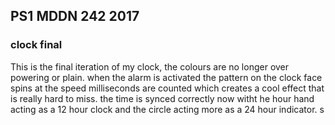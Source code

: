 ## PS1 MDDN 242 2017

### clock final

This is the final iteration of my clock, the colours are no longer over powering or plain. when the alarm is activated the pattern on the clock face spins at the speed milliseconds are counted which creates a cool effect that is really hard to miss. the time is synced correctly now witht he hour hand acting as a 12 hour clock and the circle acting more as a 24 hour indicator. 
s
